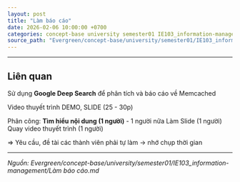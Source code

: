 ```yaml
---
layout: post
title: "Làm báo cáo"
date: 2026-02-06 10:00:00 +0700
categories: concept-base university semester01 IE103_information-management
source_path: "Evergreen/concept-base/university/semester01/IE103_information-management/Làm báo cáo.md"
---
```

---
## Liên quan

Sử dụng **Google Deep Search** để phân tích và báo cáo về Memcached 

Video thuyết trình DEMO, SLIDE (25 - 30p)

Phân công: 
**Tìm hiểu nội dung (1 người)** - 1 người nữa
Làm Slide (1 người)
Quay video thuyết trình (1 người)

=> Yêu cầu, đề tài các thành viên phải tự làm -> nhớ chụp thời gian

---
*Nguồn: Evergreen/concept-base/university/semester01/IE103_information-management/Làm báo cáo.md*